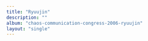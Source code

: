 ```yaml
---
title: "Ryuujin"
description: ""
album: "chaos-communication-congress-2006-ryuujin"
layout: "single"
---
```

